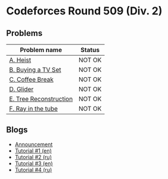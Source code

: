 # Codeforces Round 509 (Div. 2)

## Problems

|Problem name|Status|
|------------|---------|
| [A. Heist](problems/A._Heist.md)|NOT OK|
| [B. Buying a TV Set](problems/B._Buying_a_TV_Set.md)|NOT OK|
| [C. Coffee Break](problems/C._Coffee_Break.md)|NOT OK|
| [D. Glider](problems/D._Glider.md)|NOT OK|
| [E. Tree Reconstruction](problems/E._Tree_Reconstruction.md)|NOT OK|
| [F. Ray in the tube](problems/F._Ray_in_the_tube.md)|NOT OK|
## Blogs

- [Announcement](blogs/Announcement.md)
- [Tutorial #1 (en)](blogs/Tutorial_1_(en).md)
- [Tutorial #2 (ru)](blogs/Tutorial_2_(ru).md)
- [Tutorial #3 (en)](blogs/Tutorial_3_(en).md)
- [Tutorial #4 (ru)](blogs/Tutorial_4_(ru).md)
